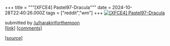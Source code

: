 +++
title = """[XFCE4] Pastel97-Dracula"""
date = 2024-10-28T22:40:26.000Z
tags = ["reddit","wm"]
+++
[![[XFCE4] Pastel97-Dracula](https://preview.redd.it/ui5gm8irrkxd1.png?width=640&crop=smart&auto=webp&s=a792577aea421755ffe268f17f7e3870685fc99b "[XFCE4] Pastel97-Dracula")](https://www.reddit.com/r/unixporn/comments/1geff9d/xfce4_pastel97dracula/)

submitted by [/u/harakiriforthemoon](https://www.reddit.com/user/harakiriforthemoon)  
[\[link\]](https://i.redd.it/ui5gm8irrkxd1.png) [\[comments\]](https://www.reddit.com/r/unixporn/comments/1geff9d/xfce4_pastel97dracula/)

[[source]](https://www.reddit.com/r/unixporn/comments/1geff9d/xfce4_pastel97dracula/)
